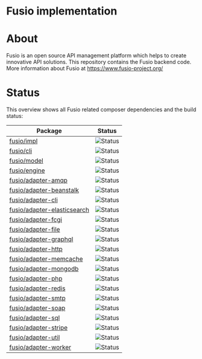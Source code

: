 Fusio implementation
====================

# About

Fusio is an open source API management platform which helps to create innovative API solutions. This repository contains
the Fusio backend code. More information about Fusio at https://www.fusio-project.org/

# Status

This overview shows all Fusio related composer dependencies and the build status:

| Package                                                                             | Status                                                                                             |
|-------------------------------------------------------------------------------------|----------------------------------------------------------------------------------------------------|
| [fusio/impl](https://github.com/apioo/fusio-impl)                                   | ![Status](https://github.com/apioo/fusio-impl/actions/workflows/ci.yml/badge.svg)                  |
| [fusio/cli](https://github.com/apioo/fusio-cli)                                     | ![Status](https://github.com/apioo/fusio-cli/actions/workflows/ci.yml/badge.svg)                   |
| [fusio/model](https://github.com/apioo/fusio-model)                                 | ![Status](https://github.com/apioo/fusio-model/actions/workflows/ci.yml/badge.svg)                 |
| [fusio/engine](https://github.com/apioo/fusio-engine)                               | ![Status](https://github.com/apioo/fusio-engine/actions/workflows/ci.yml/badge.svg)                |
| [fusio/adapter-amqp](https://github.com/apioo/fusio-adapter-amqp)                   | ![Status](https://github.com/apioo/fusio-adapter-amqp/actions/workflows/ci.yml/badge.svg)          |
| [fusio/adapter-beanstalk](https://github.com/apioo/fusio-adapter-beanstalk)         | ![Status](https://github.com/apioo/fusio-adapter-beanstalk/actions/workflows/ci.yml/badge.svg)     |
| [fusio/adapter-cli](https://github.com/apioo/fusio-adapter-cli)                     | ![Status](https://github.com/apioo/fusio-adapter-cli/actions/workflows/ci.yml/badge.svg)           |
| [fusio/adapter-elasticsearch](https://github.com/apioo/fusio-adapter-elasticsearch) | ![Status](https://github.com/apioo/fusio-adapter-elasticsearch/actions/workflows/ci.yml/badge.svg) |
| [fusio/adapter-fcgi](https://github.com/apioo/fusio-adapter-fcgi)                   | ![Status](https://github.com/apioo/fusio-adapter-fcgi/actions/workflows/ci.yml/badge.svg)          |
| [fusio/adapter-file](https://github.com/apioo/fusio-adapter-file)                   | ![Status](https://github.com/apioo/fusio-adapter-file/actions/workflows/ci.yml/badge.svg)          |
| [fusio/adapter-graphql](https://github.com/apioo/fusio-adapter-graphql)             | ![Status](https://github.com/apioo/fusio-adapter-graphql/actions/workflows/ci.yml/badge.svg)       |
| [fusio/adapter-http](https://github.com/apioo/fusio-adapter-http)                   | ![Status](https://github.com/apioo/fusio-adapter-http/actions/workflows/ci.yml/badge.svg)          |
| [fusio/adapter-memcache](https://github.com/apioo/fusio-adapter-memcache)           | ![Status](https://github.com/apioo/fusio-adapter-memcache/actions/workflows/ci.yml/badge.svg)      |
| [fusio/adapter-mongodb](https://github.com/apioo/fusio-adapter-mongodb)             | ![Status](https://github.com/apioo/fusio-adapter-mongodb/actions/workflows/ci.yml/badge.svg)       |
| [fusio/adapter-php](https://github.com/apioo/fusio-adapter-php)                     | ![Status](https://github.com/apioo/fusio-adapter-php/actions/workflows/ci.yml/badge.svg)           |
| [fusio/adapter-redis](https://github.com/apioo/fusio-adapter-redis)                 | ![Status](https://github.com/apioo/fusio-adapter-redis/actions/workflows/ci.yml/badge.svg)         |
| [fusio/adapter-smtp](https://github.com/apioo/fusio-adapter-smtp)                   | ![Status](https://github.com/apioo/fusio-adapter-smtp/actions/workflows/ci.yml/badge.svg)          |
| [fusio/adapter-soap](https://github.com/apioo/fusio-adapter-soap)                   | ![Status](https://github.com/apioo/fusio-adapter-soap/actions/workflows/ci.yml/badge.svg)          |
| [fusio/adapter-sql](https://github.com/apioo/fusio-adapter-sql)                     | ![Status](https://github.com/apioo/fusio-adapter-sql/actions/workflows/ci.yml/badge.svg)           |
| [fusio/adapter-stripe](https://github.com/apioo/fusio-adapter-stripe)               | ![Status](https://github.com/apioo/fusio-adapter-stripe/actions/workflows/ci.yml/badge.svg)        |
| [fusio/adapter-util](https://github.com/apioo/fusio-adapter-util)                   | ![Status](https://github.com/apioo/fusio-adapter-util/actions/workflows/ci.yml/badge.svg)          |
| [fusio/adapter-worker](https://github.com/apioo/fusio-adapter-worker)               | ![Status](https://github.com/apioo/fusio-adapter-worker/actions/workflows/ci.yml/badge.svg)        |
